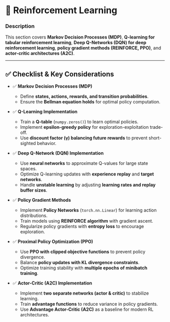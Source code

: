 # 📖 Reinforcement Learning

### **Description**  
This section covers **Markov Decision Processes (MDP)**, **Q-learning for tabular reinforcement learning**, **Deep Q-Networks (DQN) for deep reinforcement learning**, **policy gradient methods (REINFORCE, PPO)**, and **actor-critic architectures (A2C)**.

---

## ✅ **Checklist & Key Considerations**  

- ✅ **Markov Decision Processes (MDP)**  
  - Define **states, actions, rewards, and transition probabilities**.  
  - Ensure the **Bellman equation holds** for optimal policy computation.  

- ✅ **Q-Learning Implementation**  
  - Train a **Q-table** (`numpy.zeros()`) to learn optimal policies.  
  - Implement **epsilon-greedy policy** for exploration-exploitation trade-off.  
  - Use **discount factor (γ) balancing future rewards** to prevent short-sighted behavior.  

- ✅ **Deep Q-Network (DQN) Implementation**  
  - Use **neural networks** to approximate Q-values for large state spaces.  
  - Optimize Q-learning updates with **experience replay** and **target networks**.  
  - Handle **unstable learning** by adjusting **learning rates and replay buffer sizes**.  

- ✅ **Policy Gradient Methods**  
  - Implement **Policy Networks** (`torch.nn.Linear`) for learning action distributions.  
  - Train models using **REINFORCE algorithm** with gradient ascent.  
  - Regularize policy gradients with **entropy loss** to encourage exploration.  

- ✅ **Proximal Policy Optimization (PPO)**  
  - Use **PPO with clipped objective functions** to prevent policy divergence.  
  - Balance **policy updates with KL divergence constraints**.  
  - Optimize training stability with **multiple epochs of minibatch training**.  

- ✅ **Actor-Critic (A2C) Implementation**  
  - Implement **two separate networks (actor & critic)** to stabilize learning.  
  - Train **advantage functions** to reduce variance in policy gradients.  
  - Use **Advantage Actor-Critic (A2C)** as a baseline for modern RL architectures.  
